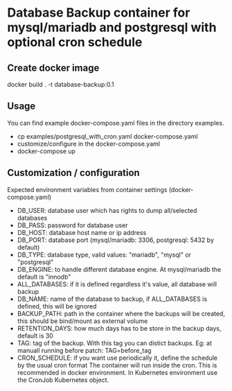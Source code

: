 # Database Backup container for mysql/mariadb and postgresql with optional cron schedule


## Create docker image

docker build . -t database-backup:0.1



## Usage

You can find example docker-compose.yaml files in the directory examples.
- cp examples/postgresql_with_cron.yaml docker-compose.yaml
- customize/configure in the docker-compose.yaml
- docker-compose up



## Customization / configuration

Expected environment variables from container settings (docker-compose.yaml)

- DB_USER: database user which has rights to dump all/selected databases
- DB_PASS: password for database user
- DB_HOST: database host name or ip address
- DB_PORT: database port (mysql/mariadb: 3306, postgresql: 5432 by default)
- DB_TYPE: database type, valid values: "mariadb", "mysql" or "postgresql"
- DB_ENGINE: to handle different database engine. At mysql/mariadb the default is "innodb"
- ALL_DATABASES: if it is defined regardless it's value, all database will backup
- DB_NAME: name of the database to backup, if ALL_DATABASES is defined, this will be ignored
- BACKUP_PATH: path in the container where the backups will be created, this should be bind/mount as external volume
- RETENTION_DAYS: how much days has to be store in the backup days, default is 30
- TAG: tag of the backup. With this tag you can distict backups.
    Eg: at manuall running before patch: TAG=before_tag
- CRON_SCHEDULE: if you want use periodically it, define the schedule by the usual cron format
              The container will run inside the cron. This is recommended in docker environment.
              In Kubernetes environment use the CronJob Kubernetes object.
